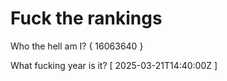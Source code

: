 # Fuck the rankings

Who the hell am I?
{ 16063640 }

What fucking year is it?
[ 2025-03-21T14:40:00Z ]
